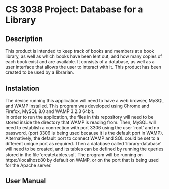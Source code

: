 # CS 3038 Project: Database for a Library 
## Description

This product is intended to keep track of books and members at a book library, as well as which books have been lent out, and how many copies of each book exist and are available. It consists of a database, as well as a user interface that allows the user to interact with it. 
This product has been created to be used by a librarian. 

## Instalation

The device running this application will need to have a web browser, MySQL and WAMP installed. This program was developed using Chrome and Firefox, MySQL 8.0 and WAMP 3.2.3 64bit.  
In order to run the application, the files in this repository will need to be stored inside the directory that WAMP is reading from. Then, MySQL will need to establish a connection with port 3306 using the user ‘root’ and no password, (port 3306 is being used because it is the default port in WAMP). Alternatively, the default port to connect WAMP and SQL could be set to a different unique port as required. Then a database called ‘library-database’ will need to be created, and its tables can be defined by running the queries stored in the file ‘createtables.sql’.
The program will be running on https://localhost:80 by default on WAMP, or on the port that is being used for the Apache server.

## User Manual 
